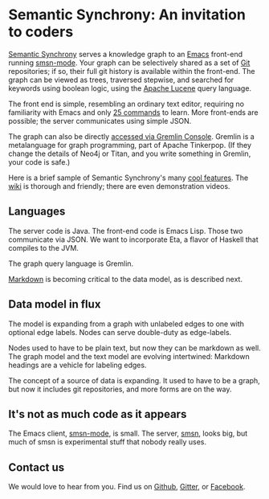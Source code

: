 # Semantic Synchrony: An invitation to coders

[Semantic Synchrony](github.com/synchrony/smsn/) serves a knowledge graph to an [Emacs](gnu.org/software/emacs/) front-end running [smsn-mode](github.com/synchrony/smsn-mode/). Your graph can be selectively shared as a set of [Git](git-scm.com/) repositories; if so, their full git history is available within the front-end. The graph can be viewed as trees, traversed stepwise, and searched for keywords using boolean logic, using the [Apache Lucene](lucene.apache.org/core/) query language.

The front end is simple, resembling an ordinary text editor, requiring no familiarity with Emacs and only [25 commands](github.com/synchrony/smsn-mode/wiki/Some-critical-shortcuts) to learn. More front-ends are possible; the server communicates using simple JSON.

The graph can also be directly [accessed via Gremlin Console](github.com/synchrony/smsn/wiki/Gremlin-on-the-Graph). Gremlin is a metalanguage for graph programming, part of Apache Tinkerpop. (If they change the details of Neo4j or Titan, and you write something in Gremlin, your code is safe.)

Here is a brief sample of Semantic Synchrony's many [cool features](github.com/synchrony/smsn/wiki/SmSn's-features-in-250-words). The [wiki](github.com/synchrony/smsn/wiki) is thorough and friendly; there are even demonstration videos.

## Languages

The server code is Java. The front-end code is Emacs Lisp. Those two communicate via JSON. We want to incorporate Eta, a flavor of Haskell that compiles to the JVM.

The graph query language is Gremlin.

[Markdown](daringfireball.net/projects/markdown/syntax) is becoming critical to the data model, as is described next.

## Data model in flux

The model is expanding from a graph with unlabeled edges to one with optional edge labels. Nodes can serve double-duty as edge-labels.

Nodes used to have to be plain text, but now they can be markdown as well. The graph model and the text model are evolving intertwined: Markdown headings are a vehicle for labeling edges.

The concept of a source of data is expanding. It used to have to be a graph, but now it includes git repositories, and more forms are on the way.

## It's not as much code as it appears

The Emacs client, [smsn-mode](github.com/synchrony/smsn-mode), is small. The server, [smsn](github.com/synchrony/smsn), looks big, but much of smsn is experimental stuff that nobody really uses.

## Contact us

We would love to hear from you. Find us on [Github](github.com/synchrony), [Gitter](gitter.im/synchrony), or [Facebook](facebook.com/semanticsynchrony).

